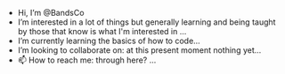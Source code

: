 - Hi, I’m @BandsCo
- I’m interested in a lot of things but generally learning and being taught by those that know is what I'm interested in ...
- I’m currently learning the basics of how to code...
- I’m looking to collaborate on: at this present moment nothing yet...
- 📫 How to reach me: through here? ...

<!---
BandsCo/BandsCo is a ✨ special ✨ repository because its `README.md` (this file) appears on your GitHub profile.
You can click the Preview link to take a look at your changes.
--->
